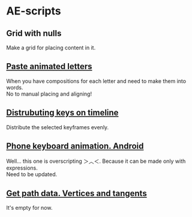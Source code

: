 # AE-scripts  
## Grid with nulls
Make a grid for placing content in it.  

## [Paste animated letters](https://github.com/mrmrrr/paste-animated-letters)  
When you have compositions for each letter and need to make them into words.  
No to manual placing and aligning!

## [Distrubuting keys on timeline](https://github.com/mrmrrr/distributing-keys)  
Distribute the selected keyframes evenly.

## [Phone keyboard animation. Android](https://github.com/mrmrrr/phone-keyboard-typing)  
Well... this one is overscripting ＞︿＜. Because it can be made only with expressions.  
Need to be updated.

## [Get path data. Vertices and tangents](#)  
It's empty for now.
